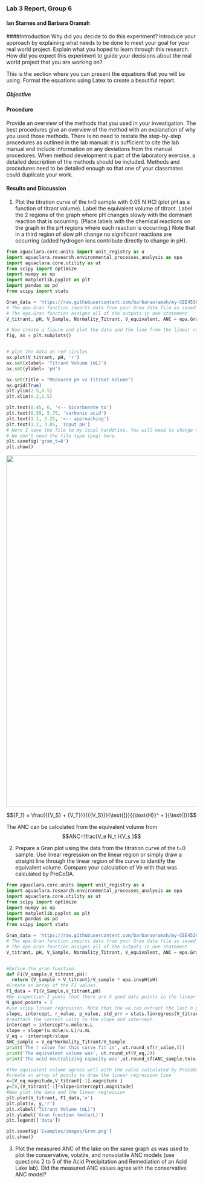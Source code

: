 ### Lab 3 Report, Group 6
#### Ian Starnes and Barbara Oramah

####Introduction
Why did you decide to do this experiment? Introduce your approach by explaining what needs to be done to meet your goal for your real world project. Explain what you hoped to learn through this research. How did you expect this experiment to guide your decisions about the real world project that you are working on?

This is the section where you can present the equations that you will be using. Format the equations using Latex to create a beautiful report.
##### Objective

#### Procedure
Provide an overview of the methods that you used in your investigation. The best procedures give an overview of the method with an explanation of why you used those methods. There is no need to restate the step-by-step procedures as outlined in the lab manual: it is sufficient to cite the lab manual and include information on any deviations from the manual procedures. When method development is part of the laboratory exercise, a detailed description of the methods should be included. Methods and procedures need to be detailed enough so that one of your classmates could duplicate your work.
#### Results and Discussion


1. Plot the titration curve of the t=0 sample with 0.05 N HCl (plot pH as a function of titrant volume). Label the equivalent volume of titrant. Label the 2 regions of the graph where pH changes slowly with the dominant reaction that is occurring. (Place labels with the chemical reactions on the graph in the pH regions where each reaction is occurring.) Note that in a third region of slow pH change no significant reactions are occurring (added hydrogen ions contribute directly to change in pH).


```Python
from aguaclara.core.units import unit_registry as u
import aguaclara.research.environmental_processes_analysis as epa
import aguaclara.core.utility as ut
from scipy import optimize
import numpy as np
import matplotlib.pyplot as plt
import pandas as pd
from scipy import stats

Gran_data = 'https://raw.githubusercontent.com/barbaraoramah/my-CEE4530/master/Lab%203%20Data/time_equals_0_Gran_Plot.xls'
# The epa.Gran function imports data from your Gran data file as saved by ProCoDA.
# The epa.Gran function assigns all of the outputs in one statement
V_titrant, pH, V_Sample, Normality_Titrant, V_equivalent, ANC = epa.Gran(Gran_data)

# Now create a figure and plot the data and the line from the linear regression.
fig, ax = plt.subplots()


# plot the data as red circles
ax.plot(V_titrant, pH, 'r')
ax.set(xlabel= 'Titrant Volume (mL)')
ax.set(ylabel= 'pH')

ax.set(title = "Measured pH vs Titrant Volume")
ax.grid(True)
plt.ylim(2.5,6.5)
plt.xlim(0.2,1.5)

plt.text(0.45, 6, '<-- bicarbonate to')
plt.text(0.55, 5.75, 'carbonic acid')
plt.text(1.1, 3.25, '<-- approaching')
plt.text(1.2, 3.05, 'input pH')
# Here I save the file to my local harddrive. You will need to change this to work on your computer.
# We don't need the file type (png) here.
plt.savefig('gran_t=0')
plt.show()

```

<p align="center"> <img src="" heights=310 width=927> </p>

$${F_1} = \frac{{{V_S} + {V_T}}}{{{V_S}}}{\text{[}}{{\text{H}}^ + }{\text{]}}$$

The ANC can be calculated from the equivalent volume from $$ANC=\frac{V_e N_t }{V_s }$$


2. Prepare a Gran plot using the data from the titration curve of the t=0 sample. Use linear regression on the linear region or simply draw a straight line through the linear region of the curve to identify the equivalent volume. Compare your calculation of Ve with that was calculated by ProCoDA.
```python
from aguaclara.core.units import unit_registry as u
import aguaclara.research.environmental_processes_analysis as epa
import aguaclara.core.utility as ut
from scipy import optimize
import numpy as np
import matplotlib.pyplot as plt
import pandas as pd
from scipy import stats

Gran_data = 'https://raw.githubusercontent.com/barbaraoramah/my-CEE4530/master/Lab%203%20Data/time_equals_0_Gran_Plot.xls'
# The epa.Gran function imports data from your Gran data file as saved by ProCoDA.
# The epa.Gran function assigns all of the outputs in one statement
V_titrant, pH, V_Sample, Normality_Titrant, V_equivalent, ANC = epa.Gran(Gran_data)


#Define the gran function.
def F1(V_sample,V_titrant,pH):
  return (V_sample + V_titrant)/V_sample * epa.invpH(pH)
#Create an array of the F1 values.
F1_data = F1(V_Sample,V_titrant,pH)
#By inspection I guess that there are 4 good data points in the linear region.
N_good_points = 3
#use scipy linear regression. Note that the we can extract the last n points from an array using the notation [-N:]
slope, intercept, r_value, p_value, std_err = stats.linregress(V_titrant[-N_good_points:],F1_data[-N_good_points:])
#reattach the correct units to the slope and intercept.
intercept = intercept*u.mole/u.L
slope = slope*(u.mole/u.L)/u.mL
V_eq = -intercept/slope
ANC_sample = V_eq*Normality_Titrant/V_Sample
print('The r value for this curve fit is', ut.round_sf(r_value,5))
print('The equivalent volume was', ut.round_sf(V_eq,2))
print('The acid neutralizing capacity was',ut.round_sf(ANC_sample.to(u.meq/u.L),2))

#The equivalent volume agrees well with the value calculated by ProCoDA.
#create an array of points to draw the linear regression line
x=[V_eq.magnitude,V_titrant[-1].magnitude ]
y=[0,(V_titrant[-1]*slope+intercept).magnitude]
#Now plot the data and the linear regression
plt.plot(V_titrant, F1_data,'o')
plt.plot(x, y,'r')
plt.xlabel('Titrant Volume (mL)')
plt.ylabel('Gran function (mole/L)')
plt.legend(['data'])

plt.savefig('Examples/images/Gran.png')
plt.show()
```



3. Plot the measured ANC of the lake on the same graph as was used to plot the conservative, volatile, and nonvolatile ANC models (see questions 2 to 5 of the Acid Precipitation and Remediation of an Acid Lake lab). Did the measured ANC values agree with the conservative ANC model?
